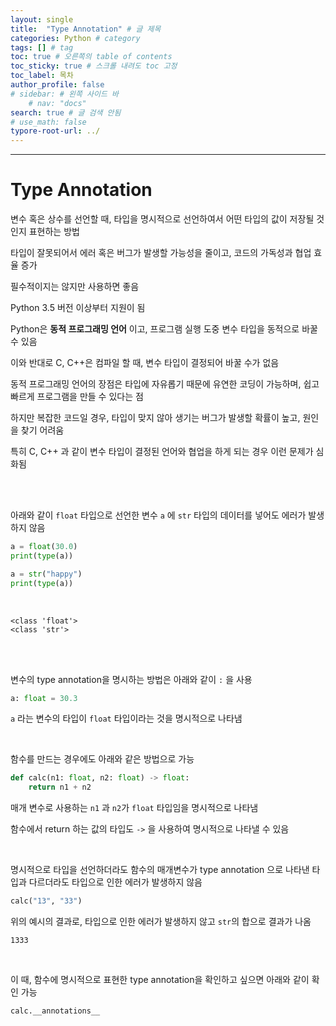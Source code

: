 ```yaml
---
layout: single
title:  "Type Annotation" # 글 제목
categories: Python # category
tags: [] # tag
toc: true # 오른쪽의 table of contents
toc_sticky: true # 스크롤 내려도 toc 고정
toc_label: 목차
author_profile: false
# sidebar: # 왼쪽 사이드 바
    # nav: "docs"
search: true # 글 검색 안됨
# use_math: false
typore-root-url: ../
---
```


****

# Type Annotation

변수 혹은 상수를 선언할 때, 타입을 명시적으로 선언하여서 어떤 타입의 값이 저장될 것인지 표현하는 방법

타입이 잘못되어서 에러 혹은 버그가 발생할 가능성을 줄이고, 코드의 가독성과 협업 효율 증가

필수적이지는 않지만 사용하면 좋음 



Python 3.5 버전 이상부터 지원이 됨



Python은 **동적 프로그래밍 언어** 이고, 프로그램 실행 도중 변수 타입을 동적으로 바꿀 수 있음

이와 반대로 C, C++은 컴파일 할 때, 변수 타입이 결정되어 바꿀 수가 없음



동적 프로그래밍 언어의 장점은 타입에 자유롭기 때문에 유연한 코딩이 가능하며, 쉽고 빠르게 프로그램을 만들 수 있다는 점

하지만 복잡한 코드일 경우, 타입이 맞지 않아 생기는 버그가 발생할 확률이 높고, 원인을 찾기 어려움

특히 C, C++ 과 같이 변수 타입이 결정된 언어와 협업을 하게 되는 경우 이런 문제가 심화됨



<br><br>



아래와 같이 `float` 타입으로 선언한 변수 `a` 에 `str` 타입의 데이터를 넣어도 에러가 발생하지 않음

```python
a = float(30.0)
print(type(a))

a = str("happy")
print(type(a))
```

<br>

```
<class 'float'>
<class 'str'>
```

<br><br>

변수의 type annotation을 명시하는 방법은 아래와 같이 `:` 을 사용

```python
a: float = 30.3 
```

`a` 라는 변수의 타입이 `float` 타입이라는 것을 명시적으로 나타냄



<br>

함수를 만드는 경우에도 아래와 같은 방법으로 가능

```python
def calc(n1: float, n2: float) -> float: 
    return n1 + n2
```

매개 변수로 사용하는 `n1` 과 `n2`가 `float` 타입임을 명시적으로 나타냄

함수에서 return 하는 값의 타입도 `->` 을 사용하여  명시적으로 나타낼 수 있음

<br>

명시적으로 타입을 선언하더라도 함수의 매개변수가 type annotation 으로 나타낸 타입과 다르더라도 타입으로 인한 에러가 발생하지 않음

```python
calc("13", "33")
```

위의 예시의 결과로, 타입으로 인한 에러가 발생하지 않고  `str`의 합으로 결과가 나옴

```
1333
```

<br>

이 때, 함수에 명시적으로 표현한 type annotation을 확인하고 싶으면 아래와 같이 확인 가능 

```python
calc.__annotations__
```

